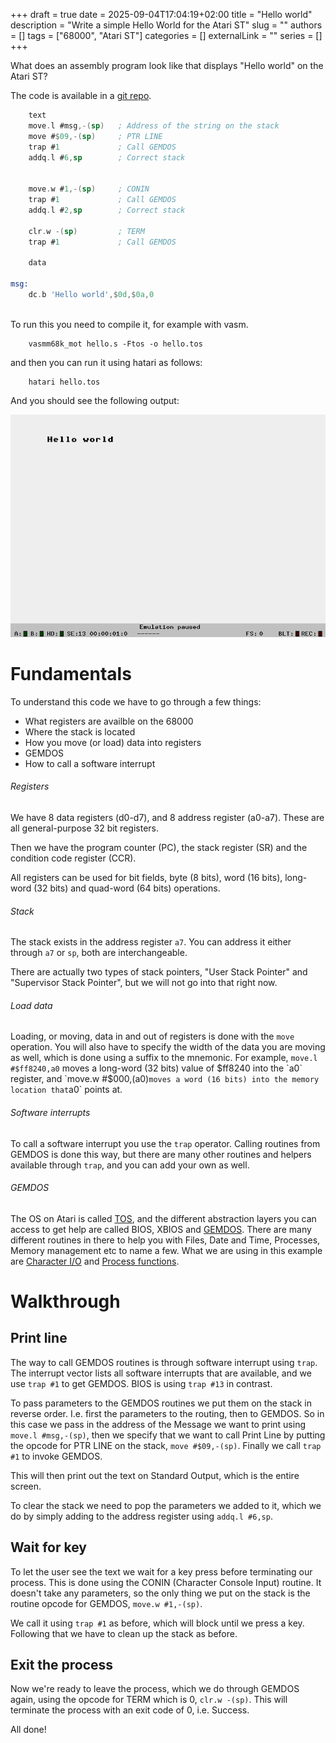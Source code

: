 +++ 
draft = true
date = 2025-09-04T17:04:19+02:00
title = "Hello world"
description = "Write a simple Hello World for the Atari ST"
slug = ""
authors = []
tags = ["68000", "Atari ST"]
categories = []
externalLink = ""
series = []
+++

What does an assembly program look like that displays "Hello world" on the Atari ST?

The code is available in a [git repo](https://github.com/cybermats/atarist-tutorial/tree/main/helloworld).

```nasm
	text
	move.l #msg,-(sp)	; Address of the string on the stack
	move #$09,-(sp)		; PTR LINE
	trap #1			    ; Call GEMDOS
	addq.l #6,sp		; Correct stack
	

	move.w #1,-(sp)		; CONIN
	trap #1			    ; Call GEMDOS
	addq.l #2,sp		; Correct stack
	
	clr.w -(sp)		    ; TERM
	trap #1			    ; Call GEMDOS

	data

msg:	
	dc.b 'Hello world',$0d,$0a,0
	
```

To run this you need to compile it, for example with vasm.

```shell
	vasmm68k_mot hello.s -Ftos -o hello.tos
```

and then you can run it using hatari as follows:

```shell
	hatari hello.tos
```

And you should see the following output:

![Helloworld](helloworld.png "Screen shot from Hatari showing 'Hello world'")

# Fundamentals #

To understand this code we have to go through a few things:

* What registers are availble on the 68000
* Where the stack is located
* How you move (or load) data into registers
* GEMDOS
* How to call a software interrupt

###### Registers ######
We have 8 data registers (d0-d7), and 8 address register
(a0-a7). These are all general-purpose 32 bit registers.

Then we have the program counter (PC), the stack register (SR) and the
condition code register (CCR).

All registers can be used for bit fields, byte (8 bits), word (16
bits), long-word (32 bits) and quad-word (64 bits) operations. 

###### Stack  ######
The stack exists in the address register `a7`. You can address it
either through `a7` or `sp`, both are interchangeable.

There are actually two types of stack pointers, "User Stack Pointer"
and "Supervisor Stack Pointer", but we will not go into that right
now.

###### Load data ######
Loading, or moving, data in and out of registers is done with the
`move` operation. You will also have to specify the width of the data
you are moving as well, which is done using a suffix to the
mnemonic. For example, `move.l #$ff8240,a0` moves a long-word (32
bits) value of $ff8240 into the `a0` register, and `move.w #$000,(a0)`
moves a word (16 bits) into the memory location that `a0` points at.

###### Software interrupts ######
To call a software interrupt you use the `trap` operator. Calling
routines from GEMDOS is done this way, but there are many other
routines and helpers available through `trap`, and you can add your
own as well.

###### GEMDOS ######
The OS on Atari is called
[TOS](https://freemint.github.io/tos.hyp/en/tos_about.html), and the
different abstraction layers you can access to get help are called
BIOS, XBIOS and
[GEMDOS](https://freemint.github.io/tos.hyp/en/gemdos_about.html). There
are many different routines in there to help you with Files, Date and
Time, Processes, Memory management etc to name a few. What we are
using in this example are [Character
I/O](https://freemint.github.io/tos.hyp/en/gemdos_chrinout.html) and
[Process
functions](https://freemint.github.io/tos.hyp/en/gemdos_process.html).


# Walkthrough #

## Print line ##

The way to call GEMDOS routines is through software interrupt using
`trap`. The interrupt vector lists all software interrupts that are
available, and we use `trap #1` to get GEMDOS. BIOS is using `trap
#13` in contrast.

To pass parameters to the GEMDOS routines we put them on the stack in
reverse order. I.e. first the parameters to the routing, then to
GEMDOS. So in this case we pass in the address of the Message we want
to print using `move.l #msg,-(sp)`, then we specify that we want to
call Print Line by putting the opcode for PTR LINE on the stack, 
`move #$09,-(sp)`. Finally we call `trap #1` to invoke GEMDOS.

This will then print out the text on Standard Output, which is the
entire screen.

To clear the stack we need to pop the parameters we added to it, which
we do by simply adding to the address register using `addq.l #6,sp`.

## Wait for key ##

To let the user see the text we wait for a key press before
terminating our process. This is done using the CONIN (Character
Console Input) routine. It doesn't take any parameters, so the only
thing we put on the stack is the routine opcode for GEMDOS, 
`move.w #1,-(sp)`.

We call it using `trap #1` as before, which will block until we press
a key. Following that we have to clean up the stack as before.

## Exit the process ##

Now we're ready to leave the process, which we do through GEMDOS
again, using the opcode for TERM which is 0, `clr.w -(sp)`. This will
terminate the process with an exit code of 0, i.e. Success.

All done!
